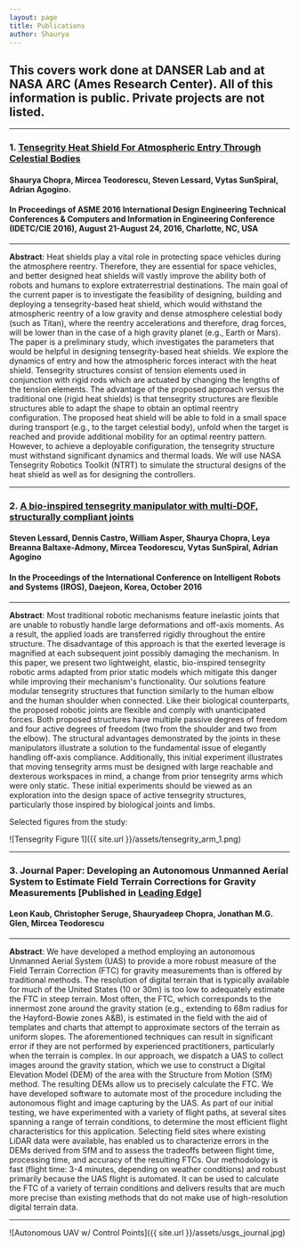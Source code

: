 ```yaml
---
layout: page
title: Publications
author: Shaurya
---
```

## This covers work done at DANSER Lab and at NASA ARC (Ames Research Center). All of this information is public. Private projects are not listed.

---
### **1. [Tensegrity Heat Shield For Atmospheric Entry Through Celestial Bodies](https://users.soe.ucsc.edu/~slessard/papers/tensegrity-heat-shield.pdf)**
#### **Shaurya Chopra**, Mircea Teodorescu, Steven Lessard, Vytas SunSpiral, Adrian Agogino.
#### In Proceedings of ASME 2016 International Design Engineering Technical Conferences & Computers and Information in Engineering Conference (IDETC/CIE 2016), August 21-August 24, 2016, Charlotte, NC, USA
---
**Abstract**: Heat shields play a vital role in protecting space vehicles
during the atmosphere reentry. Therefore, they are essential for
space vehicles, and better designed heat shields will vastly improve
the ability both of robots and humans to explore extraterrestrial
destinations. The main goal of the current paper is to
investigate the feasibility of designing, building and deploying a
tensegrity-based heat shield, which would withstand the atmospheric
reentry of a low gravity and dense atmosphere celestial
body (such as Titan), where the reentry accelerations and therefore,
drag forces, will be lower than in the case of a high gravity
planet (e.g., Earth or Mars). The paper is a preliminary study,
which investigates the parameters that would be helpful in designing
tensegrity-based heat shields. We explore the dynamics
of entry and how the atmospheric forces interact with the heat
shield. Tensegrity structures consist of tension elements used
in conjunction with rigid rods which are actuated by changing
the lengths of the tension elements. The advantage of the proposed
approach versus the traditional one (rigid heat shields)
is that tensegrity structures are flexible structures able to adapt
the shape to obtain an optimal reentry configuration. The proposed
heat shield will be able to fold in a small space during
transport (e.g., to the target celestial body), unfold when the target
is reached and provide additional mobility for an optimal
reentry pattern. However, to achieve a deployable configuration,
the tensegrity structure must withstand significant dynamics and
thermal loads. We will use NASA Tensegrity Robotics Toolkit
(NTRT) to simulate the structural designs of the heat shield as
well as for designing the controllers.

---

### **2.  [A bio-inspired tensegrity manipulator with multi-DOF, structurally compliant joints](https://arxiv.org/pdf/1604.08667.pdf)**
#### Steven Lessard, Dennis Castro, William Asper, **Shaurya Chopra**, Leya Breanna Baltaxe-Admony, Mircea Teodorescu, Vytas SunSpiral, Adrian Agogino
#### In the Proceedings of the International Conference on Intelligent Robots and Systems (IROS), Daejeon, Korea, October 2016
---
**Abstract**: Most traditional robotic mechanisms feature inelastic joints that are unable to robustly handle large deformations and off-axis moments. As a result, the applied loads are transferred rigidly throughout the entire structure. The disadvantage of this approach is that the exerted leverage is magnified at each subsequent joint possibly damaging the mechanism. In this paper, we present two lightweight, elastic, bio-inspired tensegrity robotic arms adapted from prior static models which mitigate this danger while improving their mechanism's functionality. Our solutions feature modular tensegrity structures that function similarly to the human elbow and the human shoulder when connected. Like their biological counterparts, the proposed robotic joints are flexible and comply with unanticipated forces. Both proposed structures have multiple passive degrees of freedom and four active degrees of freedom (two from the shoulder and two from the elbow). The structural advantages demonstrated by the joints in these manipulators illustrate a solution to the fundamental issue of elegantly handling off-axis compliance. Additionally, this initial experiment illustrates that moving tensegrity arms must be designed with large reachable and dexterous workspaces in mind, a change from prior tensegrity arms which were only static. These initial experiments should be viewed as an exploration into the design space of active tensegrity structures, particularly those inspired by biological joints and limbs.

Selected figures from the study:

![Tensegrity Figure 1]({{ site.url }}/assets/tensegrity_arm_1.png)

---
### 3. **Journal Paper: Developing an Autonomous Unmanned Aerial System to Estimate Field Terrain Corrections for Gravity Measurements [Published in [Leading Edge](http://seg.org/Publications/The-Leading-Edge)]**
#### Leon Kaub, Christopher Seruge, Shauryadeep Chopra, Jonathan M.G. Glen, Mircea Teodorescu
---

**Abstract**: We have developed a method employing an autonomous Unmanned Aerial System (UAS) to provide a more robust measure of the Field Terrain Correction (FTC) for gravity measurements than is offered by traditional methods. The resolution of digital terrain that is typically available for much of the United States (10 or 30m) is too low to adequately estimate the FTC in steep terrain. Most often, the FTC, which corresponds to the innermost zone around the gravity station (e.g., extending to 68m radius for the Hayford-Bowie zones A&B), is estimated in the field with the aid of templates and charts that attempt to approximate sectors of the terrain as uniform slopes. The aforementioned techniques can result in significant error if they are not performed by experienced practitioners, particularly when the terrain is complex. In our approach, we dispatch a UAS to collect images around the gravity station, which we use to construct a Digital Elevation Model (DEM) of the area with the Structure from Motion (SfM) method. The resulting DEMs allow us to precisely calculate the FTC. We have developed software to automate most of the procedure including the autonomous flight and image capturing by the UAS. As part of our initial testing, we have experimented with a variety of flight paths, at several sites spanning a range of terrain conditions, to determine the most efficient flight characteristics for this application. Selecting field sites where existing LiDAR data were available, has enabled us to characterize errors in the DEMs derived from SfM and to assess the tradeoffs between flight time, processing time, and accuracy of the resulting FTCs. Our methodology is fast (flight time: 3-4 minutes, depending on weather conditions) and robust primarily because the UAS flight is automated. It can be used to calculate the FTC of a variety of terrain conditions and delivers results that are much more precise than existing methods that do not make use of high-resolution digital terrain data.

---
![Autonomous UAV w/ Control Points]({{ site.url }}/assets/usgs_journal.jpg)

